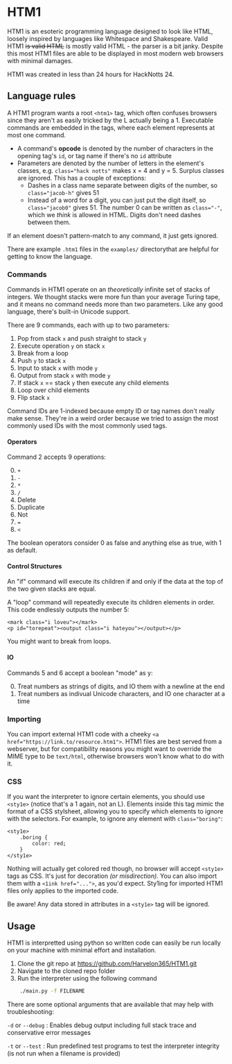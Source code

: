 # HTM1

HTM1 is an esoteric programming language designed to look like HTML, loosely inspired by languages like Whitespace and Shakespeare. Valid HTM1 ~~is valid HTML~~ is mostly valid HTML - the parser is a bit janky. Despite this most HTM1 files are able to be displayed in most modern web browsers with minimal damages.

HTM1 was created in less than 24 hours for HackNotts 24.

## Language rules

A HTM1 program wants a root `<htm1>` tag, which often confuses browsers since they aren't as easily tricked by the L actually being a 1. Executable commands are embedded in the tags, where each element represents at most one command.

- A command's **opcode** is denoted by the number of characters in the opening tag's `id`, or tag name if there's no `id` attribute
- Parameters are denoted by the number of letters in the element's classes, e.g. `class="hack notts"` makes x = 4 and y = 5. Surplus classes are ignored. This has a couple of exceptions:
	- Dashes in a class name separate between digits of the number, so `class="jacob-h"` gives 51
	- Instead of a word for a digit, you can just put the digit itself, so `class="jacob0"` gives 51. The number 0 can be written as `class="-"`, which we *think* is allowed in HTML. Digits don't need dashes between them.

If an element doesn't pattern-match to any command, it just gets ignored.

There are example `.htm1` files in the `examples/` directorythat are helpful for getting to know the language.

### Commands

Commands in HTM1 operate on an *theoretically* infinite set of stacks of integers. We thought stacks were more fun than your average Turing tape, and it means no command needs more than two parameters. Like any good language, there's built-in Unicode support.

There are 9 commands, each with up to two parameters:

1. Pop from stack `x` and push straight to stack `y`
2. Execute operation `y` on stack `x`
3. Break from a loop
4. Push `y` to stack `x`
5. Input to stack `x` with mode `y`
6. Output from stack `x` with mode `y`
7. If stack `x` == stack `y` then execute any child elements
8. Loop over child elements
9. Flip stack `x`

Command IDs are 1-indexed because empty ID or tag names don't really make sense. They're in a weird order because we tried to assign the most commonly used IDs with the most commonly used tags.

#### Operators

Command 2 accepts 9 operations:

0. `+`
1. `-`
2. `*`
3. `/`
4. Delete
5. Duplicate
6. Not
7. `=`
8. `<`

The boolean operators consider 0 as false and anything else as true, with 1 as default.

#### Control Structures

An "if" command will execute its children if and only if the data at the top of the two given stacks are equal.

A "loop" command will repeatedly execute its children elements in order. This code endlessly outputs the number 5:

```
<mark class="i loveu"></mark>
<p id="torepeat"><output class="i hateyou"></output></p>
```

You might want to break from loops.

#### IO

Commands 5 and 6 accept a boolean "mode" as y:

0. Treat numbers as strings of digits, and IO them with a newline at the end
1. Treat numbers as indivual Unicode characters, and IO one character at a time

### Importing

You can import external HTM1 code with a cheeky `<a href="https://link.to/resource.htm1">`. HTM1 files are best served from a webserver, but for compatibility reasons you might want to override the MIME type to be `text/html`, otherwise browsers won't know what to do with it.

### CSS

If you want the interpreter to ignore certain elements, you should use `<sty1e>` (notice that's a 1 again, not an L). Elements inside this tag mimic the format of a CSS stylsheet, allowing you to specify which elements to ignore with the selectors. For example, to ignore any element with `class="boring"`:

```htm1
<sty1e>
	.boring {
		color: red;
	}
</sty1e>
```

Nothing will actually get colored red though, no browser will accept `<sty1e>` tags as CSS. It's just for decoration *(or misdirection)*. You can also import them with a `<1ink href="...">`, as you'd expect. Sty1ing for imported HTM1 files only applies to the imported code.

Be aware! Any data stored in attributes in a `<sty1e>` tag will be ignored.

## Usage

HTM1 is interpretted using python so written code can easily be run locally on your machine with minimal effort and installation.

1. Clone the git repo at https://github.com/Harvelon365/HTM1.git
2. Navigate to the cloned repo folder
3. Run the interpreter using the following command

```bash
	./main.py -f FILENAME
```

There are some optional arguments that are available that may help with troubleshooting:

`-d` or `--debug` : Enables debug output including full stack trace and conservative error messages

`-t` or `--test` : Run predefined test programs to test the interpreter integrity (is not run when a filename is provided)